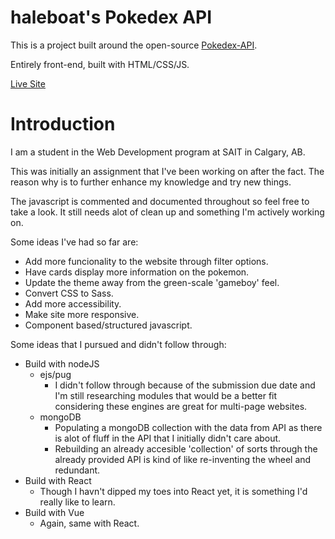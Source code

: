 # haleboat's Pokedex API

This is a project built around the open-source [Pokedex-API](https://pokeapi.co/).

Entirely front-end, built with HTML/CSS/JS.

[Live Site](https://haleboat-pokedex-api.netlify.app/)

# Introduction
I am a student in the Web Development program at SAIT in Calgary, AB.

This was initially an assignment that I've been working on after the fact. The reason why is to further enhance my knowledge and try new things.

The javascript is commented and documented throughout so feel free to take a look. It still needs alot of clean up and something I'm actively working on.

Some ideas I've had so far are:
- Add more funcionality to the website through filter options.
- Have cards display more information on the pokemon.
- Update the theme away from the green-scale 'gameboy' feel.
- Convert CSS to Sass.
- Add more accessibility.
- Make site more responsive.
- Component based/structured javascript.

Some ideas that I pursued and didn't follow through:
- Build with nodeJS
  - ejs/pug
    - I didn't follow through because of the submission due date and I'm still researching modules that would be a better fit considering these engines are great for multi-page websites.
  - mongoDB
    - Populating a mongoDB collection with the data from API as there is alot of fluff in the API that I initially didn't care about.
    - Rebuilding an already accesible 'collection' of sorts through the already provided API is kind of like re-inventing the wheel and redundant.
- Build with React
  - Though I havn't dipped my toes into React yet, it is something I'd really like to learn.
- Build with Vue
  - Again, same with React.